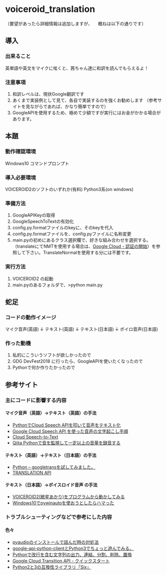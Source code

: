 # voiceroid_translation

（要望があったら詳細情報は追加しますが、
　概ねは以下の通りです）

## 導入
### 出来ること
英単語や英文をマイクに呟くと、茜ちゃん達に和訳を読んでもらえるよ！

### 注意事項
1. 和訳レベルは、現状Google翻訳です
2. あくまで実装例として見て、各自で実装するのを強くお勧めします
（参考サイトを見ながらであれば、かなり簡単ですので）
3. GoogleAPIを使用するため、極めて少額ですが実行にはお金がかかる場合があります。

## 本題
### 動作確認環境
Windows10 コマンドプロンプト

### 導入必要環境
VOICEROID2のソフトのいずれか(有料)
Python3系(on windows)

### 準備方法
1. GoogleAPIKeyの取得
2. GoogleSpeechToTextの有効化
3. config.py.formatファイルのkeyに、そのkeyを代入
4. config.py.formatファイルを、config.pyファイルに名称変更
5. main.pyの初めにあるクラス選択欄で、好きな組み合わせを選択する。
（translateにてNMTを使用する場合は、[Google Cloud - 認証の開始](https://cloud.google.com/docs/authentication/getting-started)）を参照して下さい。TranslateNormalを使用する分には不要です。

### 実行方法
1. VOICEROID2 の起動
2. main.pyのあるフォルダで、>python main.py

## 蛇足
### コードの動作イメージ
マイク音声(英語)
↓
テキスト(英語)
↓
テキスト(日本語)
↓
ボイロ音声(日本語)

### 作った動機
1. 私的にこういうソフトが欲しかったので
2. GDG DevFest2018 に行ったら、GoogleAPIを使いたくなったので
3. Pythonで何か作りたかったので



## 参考サイト
### 主にコードに影響する内容
#### マイク音声（英語）→テキスト（英語）の手法
- [PythonでCloud Speech APIを叩いて音声をテキスト化](https://to-kei.net/python/google-cloud-speech-api/)
- [Google Cloud Speech API を使った音声の文字起こし手順](https://qiita.com/knyrc/items/7aab521edfc9bfb06625#)
- [Cloud Speech-to-Text](https://cloud.google.com/speech-to-text/?hl=ja)
- [Qiita Pythonで音を監視して一定以上の音量を録音する](https://qiita.com/mix_dvd/items/dc53926b83a9529876f7)

#### テキスト（英語）→テキスト（日本語）の手法
- [Python – googletransを試してみました。](https://dev.classmethod.jp/beginners/python-py-googletrans/)
- [TRANSLATION API](https://cloud.google.com/translate/)

#### テキスト（日本語）→ボイスロイド音声 の手法
- [VOICEROID2(紲星あかり)をプログラムから動かしてみる](https://qiita.com/Teara/items/936733c9e7e47b5ebe79)
- [Windows10でpywinautoを使おうとしたらハマった](https://qiita.com/ponkio-o/items/409766b574f03d1d5a49)


### トラブルシューティングなどで参考にした内容
#### 色々
- [pyaudioのインストールで詰んだ時の対処法](https://qiita.com/musaprg/items/34c4c1e0e9eb8e8cc5a1)
- [google-api-python-clientとPython3でちょっと遊んでみる。](https://pandanote.info/?p=791)
- [Pythonで改行を含む文字列の出力、連結、分割、削除、置換](https://note.nkmk.me/python-string-line-break/)
- [Google Cloud Transition API - クイックスタート](https://cloud.google.com/kubernetes-engine/docs/quickstart?hl=ja)
- [Python2と3の互換性ライブラリ「Six」](https://kiwamiden.com/python-2-and-3-compatibility-library-six)
